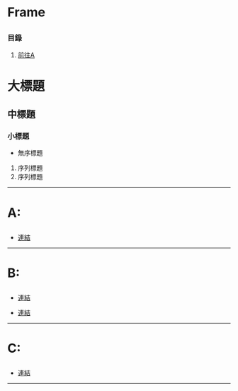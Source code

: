# Frame</p>

### 目錄
1. [前往A](#A)


# 大標題
## 中標題
### 小標題
* 無序標題
1. 序列標題
2. 序列標題
----
# A: </p>
* [連結](#Link)
----
# B: </p>
* [連結](#Link)</p>
* [連結](#Link)
----
# C: </p>
* [連結](#Link)
----

